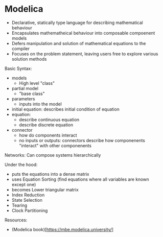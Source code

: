 Modelica
========
- Declarative, statically type language for describing mathematical behaviour
- Encapsulates mathematheical behaviour into composable compoenent models
- Defers manipulation and solution of mathematical equations to the compiler
- Focuses on the problem statement, leaving users free to explore various solution methods


Basic Syntax:
 - models
   - High level "class"
 - partial model
   - "base class"
 - parameters
   - inputs into the model
 - initial equation: describes initial condition of equation
 - equation:
     - describe continuous equation
     - describe discrete equation
  - connector
     - how do components interact
     - no inputs or outputs: connectors describe how componenents "interact" with other componenents

Networks:
 Can compose systems hierarchically

 Under the hood:
 - puts the equations into a dense matrix
 - uses Equation Sorting (find equations where all variables are known except one)
 - becomes Lower triangular matrix
 - Index Reduction
 - State Selection
 - Tearing
 - Clock Partitioning


 Resources:
  - (Modelica book)[https://mbe.modelica.university/]
